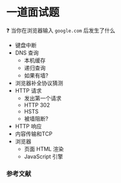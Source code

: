 # 一道面试题

❓ 当你在浏览器输入 `google.com` 后发生了什么

- 键盘中断
- DNS 查询
  - 本机缓存
  - 递归查询
  - 如果有墙?
- 浏览器补全协议猜测
- HTTP 请求
  - 发出第一个请求
  - HTTP 302
  - HSTS
  - 被墙阻断?
- HTTP 响应
- 内容传输和TCP
- 浏览器
  - 页面 HTML 渲染
  - JavaScript 引擎


### 参考文献

